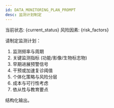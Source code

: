 ```yaml
---
id: DATA_MONITORING_PLAN_PROMPT
desc: 监测计划制定
---
```

当前状态: {current_status}
风险因素: {risk_factors}

请制定监测计划：
1. 监测频率与周期
2. 关键监测指标 (功能/影像/生物标志物)
3. 早期进展预警信号
4. 干预或加速复诊阈值
5. 个体化策略与风险分层
6. 成本与可行性考虑
7. 依从性与教育要点

结构化输出。
